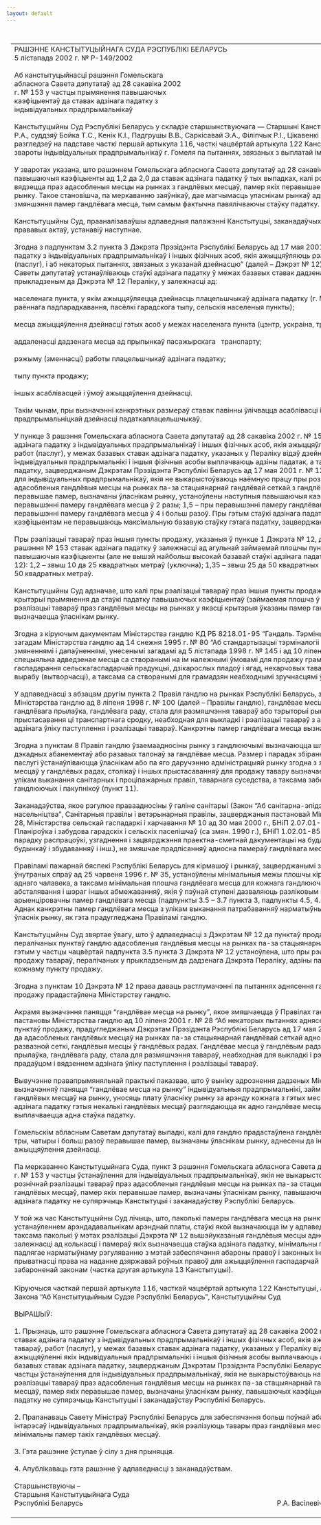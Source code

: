 ```yaml
---
layout: default
---
```


<div style="margin: 0px auto; width: 1000px;">

<div id="flag">

 

</div>

<div id="fixedWidth">

<div id="body">

<div id="columnSpanned">

<div id="content" style="margin: 10px">

<table>
<colgroup>
<col style="width: 100%" />
</colgroup>
<tbody>
<tr class="odd">
<td><div data-align="center" style="text-transform: uppercase;">
Рашэнне Канстытуцыйнага Суда Рэспублікі Беларусь
</div>
<div data-align="center">
5 лістапада 2002 г. № Р-149/2002
</div>
<div data-align="left" style="width: 400px; margin-top: 20px; margin-bottom: 20px;">
Аб канстытуцыйнасці рашэння Гомельскага абласнога Савета дэпутатаў ад 28 сакавіка 2002 г. № 153 у частцы прымянення павышаючых каэфіцыентаў да ставак адзінага падатку з індывідуальных прадпрымальнікаў
</div>
<div data-align="justify">
Канстытуцыйны Суд Рэспублікі Беларусь у складзе старшынствуючага — Старшыні Канстытуцыйнага Суда Васілевіча Р.А., суддзяў Бойка Т.С., Кенік К.I., Падгрушы В.В., Саркісавай Э.А., Філіпчык Р.I., Цікавенкі А.Г., Шукліна В.З., Шышко Г.Б. разгледзеў на падставе часткі першай артыкула 116, часткі чацвёртай артыкула 122 Канстытуцыі Рэспублікі Беларусь звароты індывідуальных прадпрымальнікаў г. Гомеля па пытаннях, звязаных з выплатай імі адзінага падатку.
</div>
<div data-align="justify">
 
</div>
<div data-align="justify">
У зваротах указана, што рашэннем Гомельскага абласнога Савета дэпутатаў ад 28 сакавіка 2002 г. № 153 устаноўлены павышаючыя каэфіцыенты ад 1,2 да 2,0 да ставак адзінага падатку ў тых выпадках, калі рознічны продаж тавараў вядзецца праз адасобленыя месцы на рынках з гандлёвых месцаў, памер якіх перавышае памер, вызначаны ўласнікам рынку. Такое становішча, па меркаванню заяўнікаў, дае магчымасць уласнікам рынкаў адвольна змяняць у бок змяншэння памер гандлёвага месца, тым самым фактычна павялічваючы стаўку падатку.
</div>
<div data-align="justify">
 
</div>
<div data-align="justify">
Канстытуцыйны Суд, прааналізаваўшы адпаведныя палажэнні Канстытуцыі, заканадаўчых і іншых нарматыўных прававых актаў, устанавіў наступнае.
</div>
<div data-align="justify">
 
</div>
<div data-align="justify">
Згодна з падпунктам 3.2 пункта 3 Дэкрэта Прэзідэнта Рэспублікі Беларусь ад 17 мая 2001 г. № 12 “Аб увядзенні адзінага падатку з індывідуальных прадпрымальнікаў і іншых фізічных асоб, якія ажыццяўляюць рэалізацыю тавараў, работ (паслуг), і аб некаторых пытаннях, звязаных з указанай дзейнасцю” (далей – Дэкрэт № 12) абласныя і Мінскі гарадскі Саветы дэпутатаў устанаўліваюць стаўкі адзінага падатку ў межах базавых ставак дадзенага падатку, прадугледжаных у прыкладзеным да Дэкрэта № 12 Пераліку, у залежнасці ад:
</div>
<div data-align="justify">
 
</div>
<div data-align="justify">
населенага пункта, у якім ажыццяўляецца дзейнасць плацельшчыкаў адзінага падатку (г. Мінск, гарады абласнога, раённага падпарадкавання, пасёлкі гарадскога тыпу, сельскія населеныя пункты);
</div>
<div data-align="justify">
 
</div>
<div data-align="justify">
месца ажыццяўлення дзейнасці гэтых асоб у межах населенага пункта (цэнтр, ускраіна, транспартныя развязкі і інш.);
</div>
<div data-align="justify">
 
</div>
<div data-align="justify">
аддаленасці дадзенага месца ад прыпынкаў пасажырскага<span>   транспарту;</span>
</div>
<div data-align="justify">
 
</div>
<div data-align="justify">
рэжыму (зменнасці) работы плацельшчыкаў адзінага падатку;
</div>
<div data-align="justify">
 
</div>
<div data-align="justify">
тыпу пункта продажу;
</div>
<div data-align="justify">
 
</div>
<div data-align="justify">
іншых асаблівасцей і ўмоў ажыццяўлення дзейнасці.
</div>
<div data-align="justify">
 
</div>
<div data-align="justify">
Такім чынам, пры вызначэнні канкрэтных размераў ставак павінны ўлічвацца асаблівасці і ўмовы ажыццяўлення прадпрымальніцкай дзейнасці падаткаплацельшчыкаў.
</div>
<div data-align="justify">
 
</div>
<div data-align="justify">
У пункце 3 рашэння Гомельскага абласнога Савета дэпутатаў ад 28 сакавіка 2002 г. № 153 “Аб устанаўленні ставак адзінага падатку з індывідуальных прадпрымальнікаў і іншых фізічных асоб, якія ажыццяўляюць рэалізацыю тавараў, работ (паслуг), у межах базавых ставак адзінага падатку, указаных у Пераліку відаў дзейнасці, пры ажыццяўленні якіх індывідуальныя прадпрымальнікі і іншыя фізічныя асобы выплачваюць адзіны падатак, а таксама базавых ставак адзінага падатку, зацверджаным Дэкрэтам Прэзідэнта Рэспублікі Беларусь ад 17 мая 2001 г. № 12” (далей – рашэнне № 153) для індывідуальных прадпрымальнікаў, якія не выкарыстоўваюць наёмную працу пры рознічнай рэалізацыі тавараў праз адасобленыя гандлёвыя месцы на рынках па-за стацыянарнай гандлёвай сеткай з гандлёвых месцаў, памер якіх перавышае памер, вызначаны ўласнікам рынку, устаноўлены наступныя павышаючыя каэфіцыенты: 1,2 – пры перавышэнні памеру гандлёвага месца ў 2 разы; 1,5 – пры перавышэнні памеру гандлёвага месца ў 3 разы; 2,0 – пры перавышэнні памеру гандлёвага месца ў 4 і больш разоў. Пры гэтым стаўкі адзінага падатку з павышаючым каэфіцыентам не перавышаюць максімальную базавую стаўку гэтага падатку, зацверджаную Дэкрэтам № 12.
</div>
<div data-align="justify">
 
</div>
<div data-align="justify">
Пры рэалізацыі тавараў праз іншыя пункты продажу, указаныя ў пункце 1 Дэкрэта № 12, да ўстаноўленых у дадатку да рашэння № 153 ставак адзінага падатку ў залежнасці ад агульнай займаемай плошчы пунктаў продажу прымяняюцца павышаючыя каэфіцыенты (але не вышэй найбольш высокай базавай стаўкі адзінага падатку, зацверджанай Дэкрэтам № 12): 1,2 – звыш 10 да 25 квадратных метраў (уключна); 1,35 – звыш 25 да 50 квадратных метраў (уключна); 1,5 – звыш 50 квадратных метраў.
</div>
<div data-align="justify">
 
</div>
<div data-align="justify">
Канстытуцыйны Суд адзначае, што калі пры рэалізацыі тавараў праз іншыя пункты продажу дакладна абазначаны крытэрыі прымянення да стаўкі падатку павышаючых каэфіцыентаў (займаемая плошча ў метрах квадратных), то пры рэалізацыі тавараў праз гандлёвыя месцы на рынках у якасці крытэрыя ўказаны памер гандлёвага месца, які вызначаецца ўласнікам рынку.
</div>
<div data-align="justify">
 
</div>
<div data-align="justify">
Згодна з кіруючым дакументам Міністэрства гандлю КД РБ 8218.01-95 “Гандаль. Тэрміны і вызначэнні”, зацверджаным загадам Міністэрства гандлю ад 14 снежня 1995 г. № 80 “Аб стандартызацыі тэрміналогіі ў галіне гандлю” (са змяненнямі і дапаўненнямі, унесенымі загадамі ад 5 лістапада 1998 г. № 145 і ад 10 ліпеня 2001 г. № 28), рынак – гэта спецыяльна адведзенае месца са створанымі на ім належнымі ўмовамі для продажу грамадзянамі і суб’ектамі гаспадарання сельскагаспадарчай прадукцыі, дзікарослых пладоў і ягад, нехарчовых тавараў, у тым ліку ўласнага вырабу (вытворчасці), а таксама са створанымі для грамадзян неабходнымі зручнасцямі ў іх набыцці.
</div>
<div data-align="justify">
 
</div>
<div data-align="justify">
У адпаведнасці з абзацам другім пункта 2 Правіл гандлю на рынках Рэспублікі Беларусь, зацверджаных загадам Міністэрства гандлю ад 8 ліпеня 1998 г. № 100 (далей – Правілы гандлю), гандлёвае месца на рынку – гэта частка гандлёвага прылаўка, гандлёвага раду, стала для размяшчэння тавараў або тэрыторыі рынка для ўстаноўкі пераноснага прыстасавання ці транспартнага сродку, неабходная для выкладкі і рэалізацыі тавараў з адным прадаўцом і вядзеннем адзінага ўліку паступлення і рэалізацыі тавараў. Канкрэтны памер гандлёвага месца вызначае ўласнік рынку.
</div>
<div data-align="justify">
 
</div>
<div data-align="justify">
Згодна з пунктам 8 Правіл гандлю ўзаемаадносіны рынку з гандлюючымі вызначаюцца шляхам продажу месячных, дэкадных абанементаў або разавых талонаў за гандлёвае месца. Размер і парадак збірання разавага збору і платы за паслугі ўстанаўліваюцца ўласнікам або па яго даручэнню адміністрацыяй рынку згодна з заканадаўствам. Размяшчэнне месцаў у гандлёвых радах, столікаў і іншых прыстасаванняў для продажу тавару вызначаецца адміністрацыяй рынку з улікам выканання санітарных і проціпажарных правіл, таварнага суседства, а таксама забеспячэння зручнасцей для гандлюючых і пакупнікоў (пункт 11).
</div>
<div data-align="justify">
 
</div>
<div data-align="justify">
Заканадаўства, якое рэгулюе праваадносіны ў галіне санітарыі (Закон “Аб санітарна-эпідэмічным дабрабыце насельніцтва”, Санітарныя правілы і ветэрынарныя правілы, зацверджаныя пастановай Міністэрства аховы здароўя № 28, Міністэрства сельскай гаспадаркі і харчавання № 10 ад 30 мая 2000 г., БНіП 2.07.01-89. Горадабудаўніцтва. Планіроўка і забудова гарадскіх і сельскіх паселішчаў (са змян. 1990 г.), БНіП 1.02.01-85. Iнструкцыя аб складзе, парадку распрацоўкі, узгаднення і зацвярджэння праектна-сметнай дакументацыі на будаўніцтва прадпрыемстваў, будынкаў і збудаванняў і інш.), не змяшчае прадпісанняў адносна памераў гандлёвага месца на рынках.
</div>
<div data-align="justify">
 
</div>
<div data-align="justify">
Правіламі пажарнай бяспекі Рэспублікі Беларусь для кірмашоў і рынкаў, зацверджанымі загадам Міністэрства ўнутраных спраў ад 25 чэрвеня 1996 г. № 35, устаноўлены мінімальныя межы плошчы кірмашоў і рынкаў у разліку на аднаго чалавека, а таксама мінімальная плошча гандлёвага месца для кожнага гандлюючага з рук і без гандлёвага абсталявання і шэраг іншых абмежаванняў, якія ў пэўнай ступені дазваляюць разліковым метадам устанавіць арыенціровачны памер гандлёвага месца (падпункты 3.5 – 3.7 пункта 3, падпункты 4.5, 4.6, 4.8 – 4.12, 4.15 пункта 4). Аднак канкрэтны памер гандлёвага месца з улікам выканання патрабаванняў нарматыўных прававых актаў вызначае ўласнік рынку, як гэта прадугледжана Правіламі гандлю.
</div>
<div data-align="justify">
 
</div>
<div data-align="justify">
Канстытуцыйны Суд звяртае ўвагу, што ў адпаведнасці з Дэкрэтам № 12 да пунктаў продажу адносяцца ў ліку іншых пералічаных пунктаў гандлю адасобленыя гандлёвыя месцы на рынках па-за стацыянарнай гандлёвай сеткай. Пры гэтым у частцы чацвёртай падпункта 3.5 пункта 3 Дэкрэта № 12 устаноўлена, што пры рэалізацыі ў некалькіх пунктах продажу тавараў, пералічаных у прыкладзеным да дадзенага Дэкрэта Пераліку, адзіны падатак выплачваецца па кожнаму пункту продажу.
</div>
<div data-align="justify">
 
</div>
<div data-align="justify">
Згодна з пунктам 10 Дэкрэта № 12 права даваць растлумачэнні па пытаннях аднясення гандлёвых аб’ектаў да пунктаў продажу прадастаўлена Міністэрству гандлю.
</div>
<div data-align="justify">
 
</div>
<div data-align="justify">
Акрамя вызначэння паняцця “гандлёвае месца на рынку”, якое змяшчаецца ў Правілах гандлю, у падпункце 1.2 пункта 1 пастановы Міністэрства гандлю ад 10 ліпеня 2001 г. № 28 “Аб некаторых пытаннях аднясення гандлёвых аб’ектаў да пунктаў продажу, прадугледжаным Дэкрэтам Прэзідэнта Рэспублікі Беларусь ад 17 мая 2001 г. № 12” устаноўлена, што да адасобленых гандлёвых месцаў на рынках па-за стацыянарнай гандлёвай сеткай адносяцца пункты разноснай і развазной сеткі, гандлёвыя месцы ў гандлёвых радах. Гандлёвае месца ў гандлёвым радзе – гэта частка гандлёвага прылаўка, гандлёвага раду, стала для размяшчэння тавараў, неабходная для выкладкі і рэалізацыі тавараў з адным прадаўцом і вядзеннем адзінага ўліку паступлення і рэалізацыі тавараў.
</div>
<div data-align="justify">
 
</div>
<div data-align="justify">
Вывучэнне правапрымяняльнай практыкі паказвае, што ў выніку адрознення дадзеных Міністэрствам гандлю вызначэнняў паняцця “гандлёвае месца на рынку” індывідуальныя прадпрымальнікі, займаючы некалькі сумежных гандлёвых месцаў на рынку, уносяць плату ўласніку рынку за арэнду кожнага з гэтых месцаў, у той жа час пры вылічэнні адзінага падатку гэтыя некалькі гандлёвых месцаў разглядаюцца як адно гандлёвае месца (пункт продажу) і ў бюджэт выплачваецца адна стаўка падатку.
</div>
<div data-align="justify">
 
</div>
<div data-align="justify">
Гомельскім абласным Саветам дэпутатаў выпадкі, калі для гандлю прадастаўлена гандлёвае месца, памер якога ў два, тры, чатыры і больш разоў перавышае памер, вызначаны ўласнікам рынку, аднесены да іншых асаблівасцей і ўмоў ажыццяўлення дзейнасці.
</div>
<div data-align="justify">
 
</div>
<div data-align="justify">
Па меркаванню Канстытуцыйнага Суда, пункт 3 рашэння Гомельскага абласнога Савета дэпутатаў ад 28 сакавіка 2002 г. № 153 у частцы ўстанаўлення для індывідуальных прадпрымальнікаў, якія не выкарыстоўваюць наёмную працу пры рознічнай рэалізацыі тавараў праз адасобленыя гандлёвыя месцы на рынках па-за стацыянарнай гандлёвай сеткай з гандлёвых месцаў, памер якіх перавышае памер, вызначаны ўласнікам рынку, павышаючых каэфіцыентаў да ставак адзінага падатку не супярэчыць Канстытуцыі і заканадаўству Рэспублікі Беларусь.
</div>
<div data-align="justify">
 
</div>
<div data-align="justify">
У той жа час Канстытуцыйны Суд лічыць, што, паколькі памеры гандлёвага месца на рынку непасрэдна звязаны з устанаўленнем арэндадавальнікам арэнднай платы, стаўкі якой вызначаюцца ім у адпаведнасці з заканадаўствам, а таксама паколькі ў мэтах рэалізацыі Дэкрэта № 12 вышэйуказаныя гандлёвыя месцы адносяцца да пунктаў продажу, у залежнасці ад колькасці і памераў якіх вызначаецца стаўка адзінага падатку, мінімальны памер гандлёвага месца падлягае нарматыўнаму рэгуляванню з мэтай забеспячэння абароны правоў і законных інтарэсаў грамадзян, у прыватнасці права на наданне дзяржавай роўных правоў для ажыццяўлення гаспадарчай і іншай дзейнасці, акрамя забароненай законам (частка другая артыкула 13 Канстытуцыі).
</div>
<div data-align="justify">
 
</div>
<div data-align="justify">
Кіруючыся часткай першай артыкула 116, часткай чацвёртай артыкула 122 Канстытуцыі, артыкуламі 7, 36, 38, 40, 40<sup>1</sup> Закона “Аб Канстытуцыйным Судзе Рэспублікі Беларусь”, Канстытуцыйны Суд
</div>
<div data-align="justify">
 
</div>
<div data-align="center">
ВЫРАШЫЎ:
</div>
<div>
 
</div>
<div data-align="justify">
1. Прызнаць, што рашэнне Гомельскага абласнога Савета дэпутатаў ад 28 сакавіка 2002 г. № 153 “Аб устанаўленні ставак адзінага падатку з індывідуальных прадпрымальнікаў і іншых фізічных асоб, якія ажыццяўляюць рэалізацыю тавараў, работ (паслуг), у межах базавых ставак адзінага падатку, указаных у Пераліку відаў дзейнасці, пры ажыццяўленні якіх індывідуальныя прадпрымальнікі і іншыя фізічныя асобы выплачваюць адзіны падатак, а таксама базавых ставак адзінага падатку, зацверджаным Дэкрэтам Прэзідэнта Рэспублікі Беларусь ад 17 мая 2001 г. № 12” у частцы ўстанаўлення для індывідуальных прадпрымальнікаў, якія не выкарыстоўваюць наёмную працу пры рознічнай рэалізацыі тавараў праз адасобленыя гандлёвыя месцы на рынках па-за стацыянарнай гандлёвай сеткай з гандлёвых месцаў, памер якіх перавышае памер, вызначаны ўласнікам рынку, павышаючых каэфіцыентаў да ставак адзінага падатку не супярэчыць Канстытуцыі і заканадаўству Рэспублікі Беларусь.
</div>
<div data-align="justify">
 
</div>
<div data-align="justify">
2. Прапанаваць Савету Міністраў Рэспублікі Беларусь для забеспячэння больш поўнай абароны правоў і законных інтарэсаў індывідуальных прадпрымальнікаў, якія рэалізуюць тавары праз гандлёвыя месцы на рынках, устанавіць мінімальны памер такіх гандлёвых месцаў.
</div>
<div data-align="justify">
 
</div>
<div data-align="justify">
3. Гэта рашэнне ўступае ў сілу з дня прыняцця.
</div>
<div data-align="justify">
 
</div>
<div data-align="justify">
4. Апублікаваць гэта рашэнне ў адпаведнасці з заканадаўствам.
</div>
<div>
 
</div>
<div>
Старшынствуючы –
</div>
<div>
Старшыня Канстытуцыйнага Суда
</div>
<div>
Рэспублікі Беларусь<span>                                                                                                         Р.А. Васілевіч</span>
</div>
<div>
 
</div></td>
</tr>
</tbody>
</table>

</div>

<div class="terminator">

 

</div>

</div>

</div>

</div>

</div>
